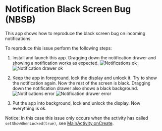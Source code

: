 Notification Black Screen Bug (NBSB)
====================================

This app shows how to reproduce the black screen bug on incoming notifications.

To reproduce this issue perform the following steps:

1. Install and launch this app. Dragging down the notification drawer and showing a notification works as expected.
   ![Notifications ok](docs/notification_ok.png)
   ![Notification drawer ok](docs/notification_drawer_ok.png)

2. Keep the app in foreground, lock the display and unlock it. Try to show the notification again. Now the rest of the screen is black. Dragging down the notification drawer also shows a black background.
   ![Notifications error](docs/notification_error.png)
   ![Notification drawer error](docs/notification_drawer_error.png)

3. Put the app into background, lock and unlock the display. Now everything is ok.

Notice: In this case this issue only occurs when the activity has called `setShowWhenLocked(true)`, see [MainActivity.onCreate](app/src/main/java/de/pfattner/nbsb/MainActivity.kt).  
